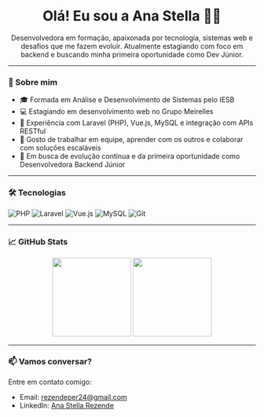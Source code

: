 <h1 align="center">Olá! Eu sou a Ana Stella 👩‍💻</h1>

<p align="center">
  Desenvolvedora em formação, apaixonada por tecnologia, sistemas web e desafios que me fazem evoluir. Atualmente estagiando com foco em backend e buscando minha primeira oportunidade como Dev Júnior.
</p>

---

### 🚀 Sobre mim

- 🎓 Formada em Análise e Desenvolvimento de Sistemas pelo IESB
- 💻 Estagiando em desenvolvimento web no Grupo Meirelles
- 🔧 Experiência com Laravel (PHP), Vue.js, MySQL e integração com APIs RESTful
- 🤝 Gosto de trabalhar em equipe, aprender com os outros e colaborar com soluções escaláveis
- 🎯 Em busca de evolução contínua e da primeira oportunidade como Desenvolvedora Backend Júnior

---

### 🛠️ Tecnologias

<div style="display: inline_block">
  <img align="center" alt="PHP" src="https://img.shields.io/badge/-PHP-8892BF?style=flat&logo=php&logoColor=white" />
  <img align="center" alt="Laravel" src="https://img.shields.io/badge/-Laravel-FF2D20?style=flat&logo=laravel&logoColor=white" />
  <img align="center" alt="Vue.js" src="https://img.shields.io/badge/-Vue.js-42b883?style=flat&logo=vue.js&logoColor=white" />
  <img align="center" alt="MySQL" src="https://img.shields.io/badge/-MySQL-00758F?style=flat&logo=mysql&logoColor=white" />
  <img align="center" alt="Git" src="https://img.shields.io/badge/-Git-F05032?style=flat&logo=git&logoColor=white" />
</div>

---

### 📈 GitHub Stats

<div align="center">
  <img height="160em" src="https://github-readme-stats.vercel.app/api?username=anastellarp&show_icons=true&theme=radical" />
  <img height="160em" src="https://github-readme-stats.vercel.app/api/top-langs/?username=anastellarp&layout=compact&theme=radical" />
</div>

---

### 📫 Vamos conversar?

Entre em contato comigo:

- Email: rezendeper24@gmail.com  
- LinkedIn: [Ana Stella Rezende](www.linkedin.com/in/ana-stella-rezende-540607272)

<!--
**anastellarp/anastellarp** is a ✨ _special_ ✨ repository because its `README.md` (this file) appears on your GitHub profile.

Here are some ideas to get you started:

- 🔭 I’m currently working on ...
- 🌱 I’m currently learning ...
- 👯 I’m looking to collaborate on ...
- 🤔 I’m looking for help with ...
- 💬 Ask me about ...
- 📫 How to reach me: ...
- 😄 Pronouns: ...
- ⚡ Fun fact: ...
-->
